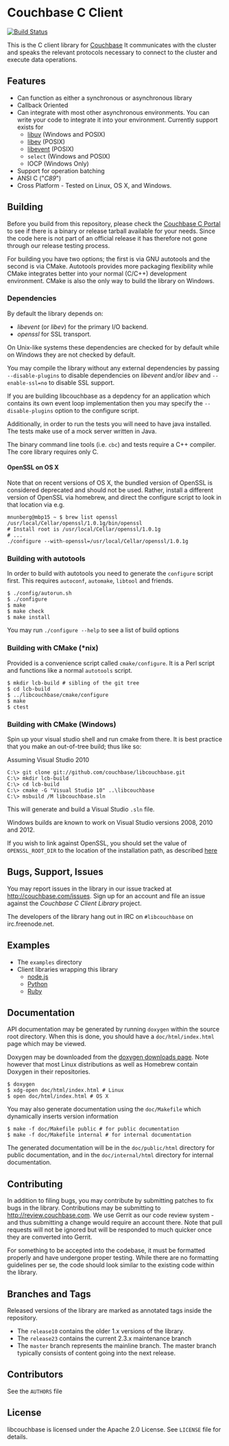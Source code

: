 # Couchbase C Client

[![Build Status](https://travis-ci.org/couchbase/libcouchbase.png?branch=master)](https://travis-ci.org/couchbase/libcouchbase)

This is the C client library for [Couchbase](http://www.couchbase.com)
It communicates with the cluster and speaks the relevant protocols
necessary to connect to the cluster and execute data operations.

## Features

* Can function as either a synchronous or asynchronous library
* Callback Oriented
* Can integrate with most other asynchronous environments. You can write your
  code to integrate it into your environment. Currently support exists for
    * [libuv](http://github.com/joyent/libuv) (Windows and POSIX)
    * [libev](http://software.schmorp.de/pkg/libev.html) (POSIX)
    * [libevent](http://libevent.org/) (POSIX)
    * `select` (Windows and POSIX)
    * IOCP (Windows Only)
* Support for operation batching
* ANSI C ("_C89_")
* Cross Platform - Tested on Linux, OS X, and Windows.

## Building

Before you build from this repository, please check the [Couchbase C
Portal](http://couchbase.com/communities/c) to see if there is a binary
or release tarball available for your needs. Since the code here is
not part of an official release it has therefore not gone through our
release testing process.

For building you have two options; the first is via GNU autotools and
the second is via CMake. Autotools provides more packaging flexibility
while CMake integrates better into your normal (C/C++) development
environment. CMake is also the only way to build the library on Windows.

### Dependencies

By default the library depends on:

* _libevent_ (or _libev_) for the primary I/O backend.
* _openssl_ for SSL transport.

On Unix-like systems these dependencies are checked for by default
while on Windows they are not checked by default.

You may compile the library without any external dependencies by passing
`--disable-plugins` to disable dependencies on _libevent_ and/or _libev_
and `--enable-ssl=no` to disable SSL support.

If you are building libcouchbase as a depdency for an application which
contains its own event loop implementation then you may specify the
`--disable-plugins` option to the configure script.

Additionally, in order to run the tests you will need to have java
installed.  The tests make use of a mock server written in Java.

The binary command line tools (i.e. `cbc`) and tests require a C++
compiler. The core library requires only C.

#### OpenSSL on OS X
Note that on recent versions of OS X, the bundled version of OpenSSL
is considered deprecated and should not be used. Rather, install a
different version of OpenSSL via homebrew, and direct the configure
script to look in that location via e.g.

```
mnunberg@mbp15 ~ $ brew list openssl
/usr/local/Cellar/openssl/1.0.1g/bin/openssl
# Install root is /usr/local/Cellar/openssl/1.0.1g
# ...
./configure --with-openssl=/usr/local/Cellar/openssl/1.0.1g
```

### Building with autotools

In order to build with autotools you need to generate the `configure` script
first. This requires `autoconf`, `automake`, `libtool` and friends.

```shell
$ ./config/autorun.sh
$ ./configure
$ make
$ make check
$ make install
```

You may run `./configure --help` to see a list of build options

### Building with CMake (*nix)

Provided is a convenience script called `cmake/configure`. It is a Perl
script and functions like a normal `autotools` script.

```shell
$ mkdir lcb-build # sibling of the git tree
$ cd lcb-build
$ ../libcouchbase/cmake/configure
$ make
$ ctest
```

### Building with CMake (Windows)

Spin up your visual studio shell and run cmake from there. It is best
practice that you make an out-of-tree build; thus like so:

Assuming Visual Studio 2010

```
C:\> git clone git://github.com/couchbase/libcouchbase.git
C:\> mkdir lcb-build
C:\> cd lcb-build
C:\> cmake -G "Visual Studio 10" ..\libcouchbase
C:\> msbuild /M libcouchbase.sln
```

This will generate and build a Visual Studio `.sln` file.

Windows builds are known to work on Visual Studio versions 2008, 2010 and
2012.

If you wish to link against OpenSSL, you should set the value of
`OPENSSL_ROOT_DIR` to the location of the installation path, as described
[here](https://github.com/Kitware/CMake/blob/master/Modules/FindOpenSSL.cmake)

## Bugs, Support, Issues
You may report issues in the library in our issue tracked at
<http://couchbase.com/issues>. Sign up for an account and file an issue
against the _Couchbase C Client Library_ project.

The developers of the library hang out in IRC on `#libcouchbase` on
irc.freenode.net.


## Examples

* The `examples` directory
* Client libraries wrapping this library
    * [node.js](http://github.com/couchbase/couchnode)
    * [Python](http://github.com/couchbase/couchbase-python-client)
    * [Ruby](http://github.com/couchbase/couchbase-ruby-client)

## Documentation

API documentation may be generated by running `doxygen` within the source root
directory. When this is done, you should have a `doc/html/index.html` page which
may be viewed.

Doxygen may be downloaded from the
[doxygen downloads page](http://www.stack.nl/~dimitri/doxygen/download.html). Note
however that most Linux distributions as well as Homebrew contain Doxygen in their
repositories.

```
$ doxygen
$ xdg-open doc/html/index.html # Linux
$ open doc/html/index.html # OS X
```

You may also generate documentation using the `doc/Makefile` which dynamically
inserts version information

```
$ make -f doc/Makefile public # for public documentation
$ make -f doc/Makefile internal # for internal documentation
```

The generated documentation will be in the `doc/public/html` directory for
public documentation, and in the `doc/internal/html` directory for internal
documentation.

## Contributing

In addition to filing bugs, you may contribute by submitting patches
to fix bugs in the library. Contributions may be submitting to
<http://review.couchbase.com>.  We use Gerrit as our code review system -
and thus submitting a change would require an account there. Note that
pull requests will not be ignored but will be responded to much quicker
once they are converted into Gerrit.

For something to be accepted into the codebase, it must be formatted
properly and have undergone proper testing. While there are no formatting
guidelines per se, the code should look similar to the existing code
within the library.

## Branches and Tags

Released versions of the library are marked as annotated tags inside
the repository.

* The `release10` contains the older 1.x versions of the library.
* The `release23` contains the current 2.3.x maintenance branch
* The `master` branch represents the mainline branch. The master
  branch typically consists of content going into the next release.

## Contributors

See the `AUTHORS` file


## License

libcouchbase is licensed under the Apache 2.0 License. See `LICENSE` file for
details.
